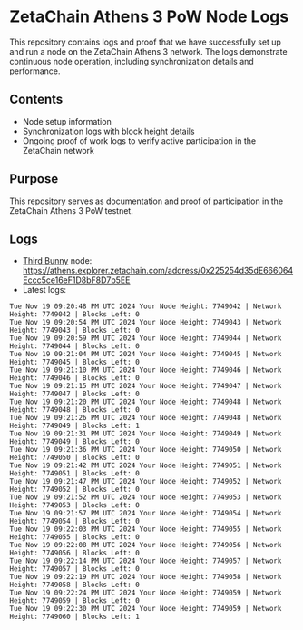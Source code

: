 # ZetaChain Athens 3 PoW Node Logs
This repository contains logs and proof that we have successfully set up and run a node on the ZetaChain Athens 3 network. The logs demonstrate continuous node operation, including synchronization details and performance.

## Contents
- Node setup information
- Synchronization logs with block height details
- Ongoing proof of work logs to verify active participation in the ZetaChain network

## Purpose
This repository serves as documentation and proof of participation in the ZetaChain Athens 3 PoW testnet.

## Logs

- [Third Bunny](https://thirdbunny.xyz/) node: https://athens.explorer.zetachain.com/address/0x225254d35dE666064Eccc5ce16eF1D8bF8D7b5EE
- Latest logs:
```
Tue Nov 19 09:20:48 PM UTC 2024 Your Node Height: 7749042 | Network Height: 7749042 | Blocks Left: 0
Tue Nov 19 09:20:54 PM UTC 2024 Your Node Height: 7749043 | Network Height: 7749043 | Blocks Left: 0
Tue Nov 19 09:20:59 PM UTC 2024 Your Node Height: 7749044 | Network Height: 7749044 | Blocks Left: 0
Tue Nov 19 09:21:04 PM UTC 2024 Your Node Height: 7749045 | Network Height: 7749045 | Blocks Left: 0
Tue Nov 19 09:21:10 PM UTC 2024 Your Node Height: 7749046 | Network Height: 7749046 | Blocks Left: 0
Tue Nov 19 09:21:15 PM UTC 2024 Your Node Height: 7749047 | Network Height: 7749047 | Blocks Left: 0
Tue Nov 19 09:21:20 PM UTC 2024 Your Node Height: 7749048 | Network Height: 7749048 | Blocks Left: 0
Tue Nov 19 09:21:26 PM UTC 2024 Your Node Height: 7749048 | Network Height: 7749049 | Blocks Left: 1
Tue Nov 19 09:21:31 PM UTC 2024 Your Node Height: 7749049 | Network Height: 7749049 | Blocks Left: 0
Tue Nov 19 09:21:36 PM UTC 2024 Your Node Height: 7749050 | Network Height: 7749050 | Blocks Left: 0
Tue Nov 19 09:21:42 PM UTC 2024 Your Node Height: 7749051 | Network Height: 7749051 | Blocks Left: 0
Tue Nov 19 09:21:47 PM UTC 2024 Your Node Height: 7749052 | Network Height: 7749052 | Blocks Left: 0
Tue Nov 19 09:21:52 PM UTC 2024 Your Node Height: 7749053 | Network Height: 7749053 | Blocks Left: 0
Tue Nov 19 09:21:57 PM UTC 2024 Your Node Height: 7749054 | Network Height: 7749054 | Blocks Left: 0
Tue Nov 19 09:22:03 PM UTC 2024 Your Node Height: 7749055 | Network Height: 7749055 | Blocks Left: 0
Tue Nov 19 09:22:08 PM UTC 2024 Your Node Height: 7749056 | Network Height: 7749056 | Blocks Left: 0
Tue Nov 19 09:22:14 PM UTC 2024 Your Node Height: 7749057 | Network Height: 7749057 | Blocks Left: 0
Tue Nov 19 09:22:19 PM UTC 2024 Your Node Height: 7749058 | Network Height: 7749058 | Blocks Left: 0
Tue Nov 19 09:22:24 PM UTC 2024 Your Node Height: 7749059 | Network Height: 7749059 | Blocks Left: 0
Tue Nov 19 09:22:30 PM UTC 2024 Your Node Height: 7749059 | Network Height: 7749060 | Blocks Left: 1
```
